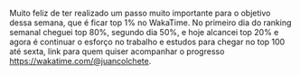 Muito feliz de ter realizado um passo muito importante para o objetivo dessa semana, que é ficar top 1% no WakaTime. No primeiro dia do ranking semanal cheguei top 80%, segundo dia 50%, e hoje alcancei top 20% e agora é continuar o esforço no trabalho e estudos para chegar no top 100 até sexta, link para quem quiser acompanhar o progresso https://wakatime.com/@juancolchete.